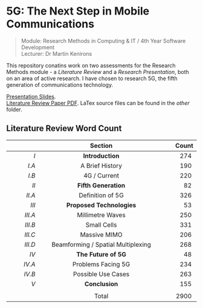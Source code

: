 # 5G: The Next Step in Mobile Communications

> Module: Research Methods in Computing & IT / 4th Year Software Development  
> Lecturer: Dr Martin Kenirons

This repository conatins work on two assessments for the Research Methods module - a *Literature Review* and a *Research Presentation*, both on an area of active research. I have chosen to research 5G, the fifth generation of communications technology.

[Presentation Slides](https://github.com/rebeccabernie/ResearchMethods-5G/blob/master/5G_Presentation.pdf).  
[Literature Review Paper PDF](https://github.com/rebeccabernie/ResearchMethods-5G/blob/master/5G_TheNextStepInMobileCommunications_LiteratureReview.pdf). LaTex source files can be found in the *other* folder.  

## Literature Review Word Count
|&nbsp;&nbsp;&nbsp;&nbsp;&nbsp;&nbsp;&nbsp;&nbsp;&nbsp;&nbsp;&nbsp;&nbsp;&nbsp;&nbsp;&nbsp;&nbsp;|&nbsp;&nbsp;&nbsp;&nbsp;&nbsp;&nbsp;&nbsp;&nbsp;&nbsp;&nbsp;&nbsp;&nbsp;&nbsp;&nbsp;&nbsp;&nbsp;&nbsp;&nbsp;&nbsp;&nbsp;&nbsp;&nbsp;&nbsp;&nbsp;&nbsp;&nbsp;&nbsp;&nbsp;&nbsp;&nbsp;Section&nbsp;&nbsp;&nbsp;&nbsp;&nbsp;&nbsp;&nbsp;&nbsp;&nbsp;&nbsp;&nbsp;&nbsp;&nbsp;&nbsp;&nbsp;&nbsp;&nbsp;&nbsp;&nbsp;&nbsp;&nbsp;&nbsp;&nbsp;&nbsp;&nbsp;&nbsp;&nbsp;&nbsp;&nbsp;&nbsp;|&nbsp;&nbsp;&nbsp;&nbsp;&nbsp;Count&nbsp;&nbsp;         |
| -----:|:----------------------:	|--------------:|
|*I*|**Introduction**			    | 274&nbsp;&nbsp;&nbsp;             |
|*I.A*| A Brief History		    	| 190&nbsp;&nbsp;&nbsp;             |
|*I.B*| 4G / Current				| 220&nbsp;&nbsp;&nbsp;             |
|*II*|**Fifth Generation**		    | 82&nbsp;&nbsp;&nbsp;              |
|*II.A*| Definition of 5G			| 326&nbsp;&nbsp;&nbsp;             |
|*III*|**Proposed Technologies**	| 53&nbsp;&nbsp;&nbsp;              |
|*III.A*| Millimetre Waves			| 250&nbsp;&nbsp;&nbsp;             |
|*III.B*| Small Cells           	| 331&nbsp;&nbsp;&nbsp;             |
|*III.C*| Massive MIMO              | 206&nbsp;&nbsp;&nbsp;             |
|*III.D*| Beamforming / Spatial Multiplexing        | 268&nbsp;&nbsp;&nbsp;             |
|*IV*| **The Future of 5G**         | 48&nbsp;&nbsp;&nbsp;              |
|*IV.A*| Problems Facing 5G         | 234&nbsp;&nbsp;&nbsp;             |
|*IV.B*| Possible Use Cases         | 263&nbsp;&nbsp;&nbsp;             |
|*V*    | **Conclusion**                | 155&nbsp;&nbsp;&nbsp;             |
|       |                           |                                   |
|		 | Total		            | 2900&nbsp;&nbsp;&nbsp;            |